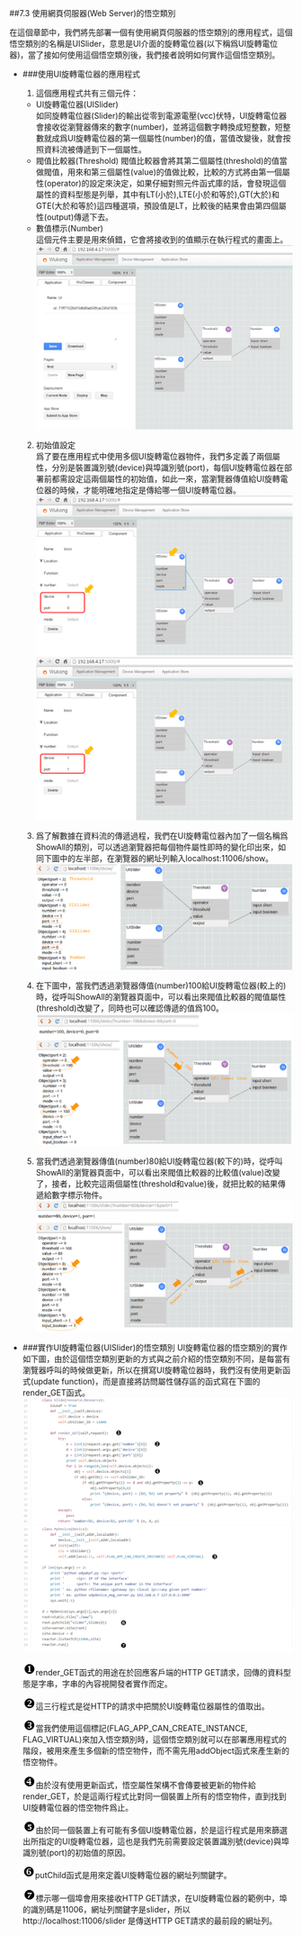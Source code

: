 ##7.3 使用網頁伺服器(Web Server)的悟空類別
   
在這個章節中，我們將先部署一個有使用網頁伺服器的悟空類別的應用程式，這個悟空類別的名稱是UISlider，意思是UI介面的旋轉電位器(以下稱爲UI旋轉電位器)，當了接如何使用這個悟空類別後，我們接者說明如何實作這個悟空類別。      

* ###使用UI旋轉電位器的應用程式   
  1. 這個應用程式共有三個元件：   
  
    * UI旋轉電位器(UISlider)   
如同旋轉電位器(Slider)的輸出從零到電源電壓(vcc)伏特，UI旋轉電位器會接收從瀏覽器傳來的數字(number)，並將這個數字轉換成短整數，短整數就成爲UI旋轉電位器的第一個屬性(number)的值，當值改變後，就會按照資料流被傳遞到下一個屬性。  
    * 閥值比較器(Threshold)
閥值比較器會將其第二個屬性(threshold)的值當做閥值，用來和第三個屬性(value)的值做比較，比較的方式將由第一個屬性(operator)的設定來決定，如果仔細對照元件函式庫的話，會發現這個屬性的資料型態是列舉，其中有LT(小於),LTE(小於和等於),GT(大於)和GTE(大於和等於)這四種選項，預設值是LT，比較後的結果會由第四個屬性(output)傳遞下去。    
    * 數值標示(Number)    
這個元件主要是用來偵錯，它會將接收到的值顯示在執行程式的畫面上。    
  ![](https://raw.githubusercontent.com/wukong-ntu/wukong-gitbook-figures/master/figures/07-Advanced/Logic/1.png)  
  
  2. 初始值設定   
  爲了要在應用程式中使用多個UI旋轉電位器物件，我們多定義了兩個屬性，分別是裝置識別號(device)與埠識別號(port)，每個UI旋轉電位器在部署前都需設定這兩個屬性的初始值，如此一來，當瀏覽器傳值給UI旋轉電位器的時候，才能明確地指定是傳給哪一個UI旋轉電位器。   
  ![](https://raw.githubusercontent.com/wukong-ntu/wukong-gitbook-figures/master/figures/07-Advanced/Logic/2.png)
  ![](https://raw.githubusercontent.com/wukong-ntu/wukong-gitbook-figures/master/figures/07-Advanced/Logic/3.png)
  3. 爲了解數據在資料流的傳遞過程，我們在UI旋轉電位器內加了一個名稱爲ShowAll的類別，可以透過瀏覽器把每個物件屬性即時的變化印出來，如同下圖中的左半部，在瀏覽器的網址列輸入localhost:11006/show。     
  ![](https://raw.githubusercontent.com/wukong-ntu/wukong-gitbook-figures/master/figures/07-Advanced/Logic/4.png)   

  4. 在下圖中，當我們透過瀏覽器傳值(number)100給UI旋轉電位器(較上的)時，從呼叫ShowAll的瀏覽器頁面中，可以看出來閥值比較器的閥值屬性(threshold)改變了，同時也可以確認傳遞的值爲100。  
  ![](https://raw.githubusercontent.com/wukong-ntu/wukong-gitbook-figures/master/figures/07-Advanced/Logic/5.png)   
  
  5. 當我們透過瀏覽器傳值(number)80給UI旋轉電位器(較下的)時，從呼叫ShowAll的瀏覽器頁面中，可以看出來閥值比較器的比較值(value)改變了，接者，比較完這兩個屬性(threshold和value)後，就把比較的結果傳遞給數字標示物件。   
  ![](https://raw.githubusercontent.com/wukong-ntu/wukong-gitbook-figures/master/figures/07-Advanced/Logic/8.png)
 
* ###實作UI旋轉電位器(UISlider)的悟空類別
UI旋轉電位器的悟空類別的實作如下圖，由於這個悟空類別更新的方式與之前介紹的悟空類別不同，是每當有瀏覽器呼叫的時候做更新，所以在撰寫UI旋轉電位器時，我們沒有使用更新函式(update function)，而是直接將訪問屬性儲存區的函式寫在下圖的render_GET函式。
![](https://raw.githubusercontent.com/wukong-ntu/wukong-gitbook-figures/master/figures/07-Advanced/uislider_wuclass2.png)  
  ![](https://raw.githubusercontent.com/wukong-ntu/wukong-gitbook-figures/master/figures/07-Advanced/uislider_wuclass3.png)

  ![](https://raw.githubusercontent.com/wukong-ntu/wukong-gitbook-figures/master/figures/07-Advanced/no1.png)render_GET函式的用途在於回應客戶端的HTTP GET請求，回傳的資料型態是字串，字串的內容視開發者實作而定。  

  ![](https://raw.githubusercontent.com/wukong-ntu/wukong-gitbook-figures/master/figures/07-Advanced/no2.png)這三行程式是從HTTP的請求中把關於UI旋轉電位器屬性的值取出。     

  ![](https://raw.githubusercontent.com/wukong-ntu/wukong-gitbook-figures/master/figures/07-Advanced/no3.png)當我們使用這個標記(FLAG_APP_CAN_CREATE_INSTANCE, FLAG_VIRTUAL)來加入悟空類別時，這個悟空類別就可以在部署應用程式的階段，被用來產生多個新的悟空物件，而不需先用addObject函式來產生新的悟空物件。   

  ![](https://raw.githubusercontent.com/wukong-ntu/wukong-gitbook-figures/master/figures/07-Advanced/no4.png)由於沒有使用更新函式，悟空屬性架構不會傳要被更新的物件給render_GET，於是這兩行程式比對同一個裝置上所有的悟空物件，直到找到UI旋轉電位器的悟空物件爲止。   

  ![](https://raw.githubusercontent.com/wukong-ntu/wukong-gitbook-figures/master/figures/07-Advanced/no5.png)由於同一個裝置上有可能有多個UI旋轉電位器，於是這行程式是用來篩選出所指定的UI旋轉電位器，這也是我們先前需要設定裝置識別號(device)與埠識別號(port)的初始值的原因。      

  ![](https://raw.githubusercontent.com/wukong-ntu/wukong-gitbook-figures/master/figures/07-Advanced/no6.png)putChild函式是用來定義UI旋轉電位器的網址列關鍵字。  
  
  ![](https://raw.githubusercontent.com/wukong-ntu/wukong-gitbook-figures/master/figures/07-Advanced/no7.png)標示哪一個埠會用來接收HTTP GET請求，在UI旋轉電位器的範例中，埠的識別碼是11006，網址列關鍵字是slider，所以http://localhost:11006/slider 是傳送HTTP GET請求的最前段的網址列。  
